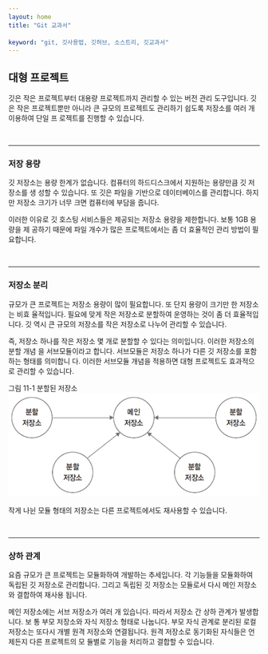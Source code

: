 ```yaml
---
layout: home
title: "Git 교과서"

keyword: "git, 깃사용법, 깃허브, 소스트리, 깃교과서"
---
```

## 대형 프로젝트
깃은 작은 프로젝트부터 대용량 프로젝트까지 관리할 수 있는 버전 관리 도구입니다. 깃은 작은
프로젝트뿐만 아니라 큰 규모의 프로젝트도 관리하기 쉽도록 저장소를 여러 개 이용하여 단일 프
로젝트를 진행할 수 있습니다.  

<br>
<hr>

### 저장 용량
깃 저장소는 용량 한계가 없습니다. 컴퓨터의 하드디스크에서 지원하는 용량만큼 깃 저장소를 생
성할 수 있습니다. 또 깃은 파일을 기반으로 데이터베이스를 관리합니다. 하지만 저장소 크기가
너무 크면 컴퓨터에 부담을 줍니다.  

이러한 이유로 깃 호스팅 서비스들은 제공되는 저장소 용량을 제한합니다. 보통 1GB 용량을 제
공하기 때문에 파일 개수가 많은 프로젝트에서는 좀 더 효율적인 관리 방법이 필요합니다.  

<br>
<hr>

### 저장소 분리
규모가 큰 프로젝트는 저장소 용량이 많이 필요합니다. 또 단지 용량이 크기만 한 저장소는 비효
율적입니다. 필요에 맞게 작은 저장소로 분할하여 운영하는 것이 좀 더 효율적입니다. 깃 역시 큰
규모의 저장소를 작은 저장소로 나누어 관리할 수 있습니다.  

즉, 저장소 하나를 작은 저장소 몇 개로 분할할 수 있다는 의미입니다. 이러한 저장소의 분할 개념
을 서브모듈이라고 합니다. 서브모듈은 저장소 하나가 다른 깃 저장소를 포함하는 형태를 의미합니
다. 이러한 서브모듈 개념을 적용하면 대형 프로젝트도 효과적으로 관리할 수 있습니다.  

그림 11-1 분할된 저장소  
![](./img/11-1.jpg)


작게 나뉜 모듈 형태의 저장소는 다른 프로젝트에서도 재사용할 수 있습니다.  

<br>
<hr>

### 상하 관계
요즘 규모가 큰 프로젝트는 모듈화하여 개발하는 추세입니다. 각 기능들을 모듈화하여 독립된 깃
저장소로 관리합니다. 그리고 독립된 깃 저장소는 모듈로서 다시 메인 저장소와 결합하여 재사용
됩니다.  

메인 저장소에는 서브 저장소가 여러 개 있습니다. 따라서 저장소 간 상하 관계가 발생합니다. 보
통 부모 저장소와 자식 저장소 형태로 나눕니다. 부모 자식 관계로 분리된 로컬 저장소는 또다시
개별 원격 저장소와 연결됩니다. 원격 저장소로 동기화된 자식들은 언제든지 다른 프로젝트의 모
듈별로 기능을 처리하고 결합할 수 있습니다.  

<br><br>